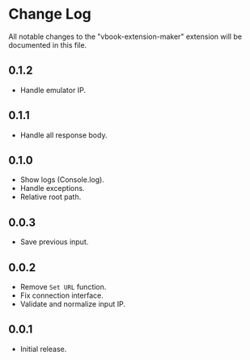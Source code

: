 # Change Log

All notable changes to the "vbook-extension-maker" extension will be documented in this file.

## 0.1.2

- Handle emulator IP.

## 0.1.1

- Handle all response body.

## 0.1.0

- Show logs (Console.log).
- Handle exceptions.
- Relative root path.

## 0.0.3

- Save previous input.

## 0.0.2

- Remove `Set URL` function.
- Fix connection interface.
- Validate and normalize input IP.

## 0.0.1

- Initial release.
